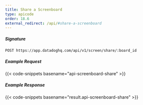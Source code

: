 ```yaml
---
title: Share a Screenboard
type: apicode
order: 18.6
external_redirect: /api/#share-a-screenboard
---
```


##### Signature

`POST https://app.datadoghq.com/api/v1/screen/share/:board_id`

##### Example Request

{{< code-snippets basename="api-screenboard-share" >}}

##### Example Response

{{< code-snippets basename="result.api-screenboard-share" >}}

